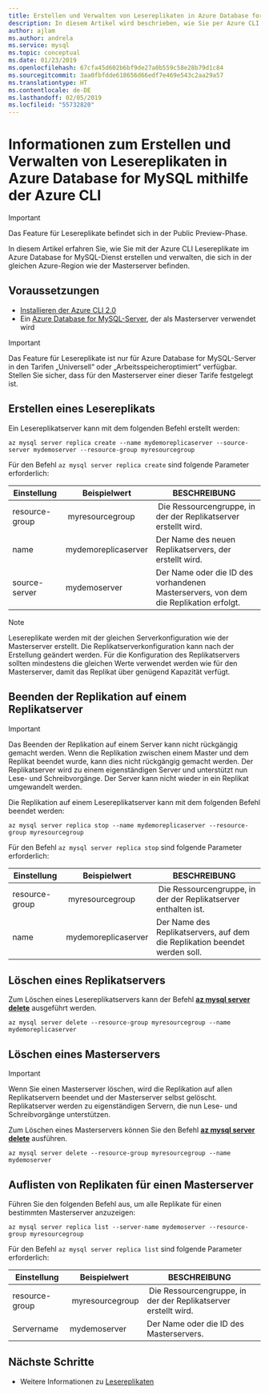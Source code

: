 ```yaml
---
title: Erstellen und Verwalten von Lesereplikaten in Azure Database for MySQL
description: In diesem Artikel wird beschrieben, wie Sie per Azure CLI Lesereplikate in Azure Database for MySQL einrichten und verwalten.
author: ajlam
ms.author: andrela
ms.service: mysql
ms.topic: conceptual
ms.date: 01/23/2019
ms.openlocfilehash: 67cfa45d602b6bf9de27a0b559c58e28b79d1c84
ms.sourcegitcommit: 3aa0fbfdde618656d66edf7e469e543c2aa29a57
ms.translationtype: HT
ms.contentlocale: de-DE
ms.lasthandoff: 02/05/2019
ms.locfileid: "55732820"
---
```

# <a name="how-to-create-and-manage-read-replicas-in-azure-database-for-mysql-using-the-azure-cli"></a>Informationen zum Erstellen und Verwalten von Lesereplikaten in Azure Database for MySQL mithilfe der Azure CLI

> [!IMPORTANT]
> Das Feature für Lesereplikate befindet sich in der Public Preview-Phase.

In diesem Artikel erfahren Sie, wie Sie mit der Azure CLI Lesereplikate im Azure Database for MySQL-Dienst erstellen und verwalten, die sich in der gleichen Azure-Region wie der Masterserver befinden.

## <a name="prerequisites"></a>Voraussetzungen

- [Installieren der Azure CLI 2.0](https://docs.microsoft.com/cli/azure/install-azure-cli?view=azure-cli-latest)
- Ein [Azure Database for MySQL-Server](quickstart-create-mysql-server-database-using-azure-portal.md), der als Masterserver verwendet wird 

> [!IMPORTANT]
> Das Feature für Lesereplikate ist nur für Azure Database for MySQL-Server in den Tarifen „Universell“ oder „Arbeitsspeicheroptimiert“ verfügbar. Stellen Sie sicher, dass für den Masterserver einer dieser Tarife festgelegt ist.

## <a name="create-a-read-replica"></a>Erstellen eines Lesereplikats

Ein Lesereplikatserver kann mit dem folgenden Befehl erstellt werden:

```azurecli-interactive
az mysql server replica create --name mydemoreplicaserver --source-server mydemoserver --resource-group myresourcegroup
```

Für den Befehl `az mysql server replica create` sind folgende Parameter erforderlich:

| Einstellung | Beispielwert | BESCHREIBUNG  |
| --- | --- | --- |
| resource-group |  myresourcegroup |  Die Ressourcengruppe, in der der Replikatserver erstellt wird.  |
| name | mydemoreplicaserver | Der Name des neuen Replikatservers, der erstellt wird. |
| source-server | mydemoserver | Der Name oder die ID des vorhandenen Masterservers, von dem die Replikation erfolgt. |

> [!NOTE]
> Lesereplikate werden mit der gleichen Serverkonfiguration wie der Masterserver erstellt. Die Replikatserverkonfiguration kann nach der Erstellung geändert werden. Für die Konfiguration des Replikatservers sollten mindestens die gleichen Werte verwendet werden wie für den Masterserver, damit das Replikat über genügend Kapazität verfügt.

## <a name="stop-replication-to-a-replica-server"></a>Beenden der Replikation auf einem Replikatserver

> [!IMPORTANT]
> Das Beenden der Replikation auf einem Server kann nicht rückgängig gemacht werden. Wenn die Replikation zwischen einem Master und dem Replikat beendet wurde, kann dies nicht rückgängig gemacht werden. Der Replikatserver wird zu einem eigenständigen Server und unterstützt nun Lese- und Schreibvorgänge. Der Server kann nicht wieder in ein Replikat umgewandelt werden.

Die Replikation auf einem Lesereplikatserver kann mit dem folgenden Befehl beendet werden:

```azurecli-interactive
az mysql server replica stop --name mydemoreplicaserver --resource-group myresourcegroup
```

Für den Befehl `az mysql server replica stop` sind folgende Parameter erforderlich:

| Einstellung | Beispielwert | BESCHREIBUNG  |
| --- | --- | --- |
| resource-group |  myresourcegroup |  Die Ressourcengruppe, in der der Replikatserver enthalten ist.  |
| name | mydemoreplicaserver | Der Name des Replikatservers, auf dem die Replikation beendet werden soll. |

## <a name="delete-a-replica-server"></a>Löschen eines Replikatservers

Zum Löschen eines Lesereplikatservers kann der Befehl **[az mysql server delete](/cli/azure/mysql/server)** ausgeführt werden.

```azurecli-interactive
az mysql server delete --resource-group myresourcegroup --name mydemoreplicaserver
```

## <a name="delete-a-master-server"></a>Löschen eines Masterservers

> [!IMPORTANT]
> Wenn Sie einen Masterserver löschen, wird die Replikation auf allen Replikatservern beendet und der Masterserver selbst gelöscht. Replikatserver werden zu eigenständigen Servern, die nun Lese- und Schreibvorgänge unterstützen.

Zum Löschen eines Masterservers können Sie den Befehl **[az mysql server delete](/cli/azure/mysql/server)** ausführen.

```azurecli-interactive
az mysql server delete --resource-group myresourcegroup --name mydemoserver
```

## <a name="list-replicas-for-a-master-server"></a>Auflisten von Replikaten für einen Masterserver

Führen Sie den folgenden Befehl aus, um alle Replikate für einen bestimmten Masterserver anzuzeigen: 

```azurecli-interactive
az mysql server replica list --server-name mydemoserver --resource-group myresourcegroup
```

Für den Befehl `az mysql server replica list` sind folgende Parameter erforderlich:

| Einstellung | Beispielwert | BESCHREIBUNG  |
| --- | --- | --- |
| resource-group |  myresourcegroup |  Die Ressourcengruppe, in der der Replikatserver erstellt wird.  |
| Servername | mydemoserver | Der Name oder die ID des Masterservers. |

## <a name="next-steps"></a>Nächste Schritte

- Weitere Informationen zu [Lesereplikaten](concepts-read-replicas.md)
